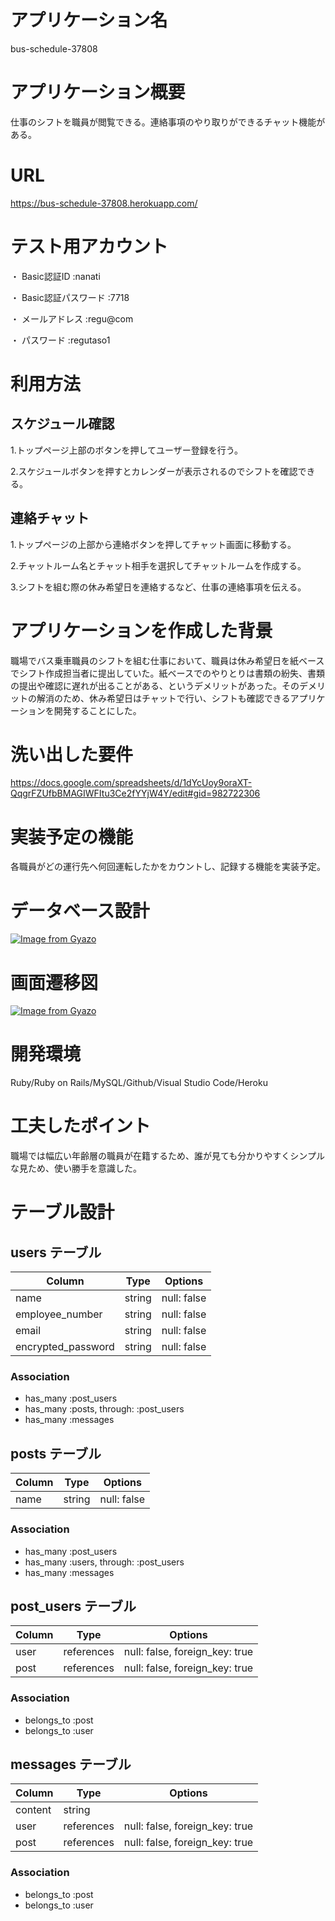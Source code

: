 # アプリケーション名
bus-schedule-37808

# アプリケーション概要
仕事のシフトを職員が閲覧できる。連絡事項のやり取りができるチャット機能がある。

# URL
https://bus-schedule-37808.herokuapp.com/


# テスト用アカウント
・ Basic認証ID :nanati

・ Basic認証パスワード :7718

・ メールアドレス :regu@com

・ パスワード :regutaso1

# 利用方法
## スケジュール確認
1.トップページ上部のボタンを押してユーザー登録を行う。

2.スケジュールボタンを押すとカレンダーが表示されるのでシフトを確認できる。
## 連絡チャット
1.トップページの上部から連絡ボタンを押してチャット画面に移動する。

2.チャットルーム名とチャット相手を選択してチャットルームを作成する。

3.シフトを組む際の休み希望日を連絡するなど、仕事の連絡事項を伝える。


# アプリケーションを作成した背景
職場でバス乗車職員のシフトを組む仕事において、職員は休み希望日を紙ベースでシフト作成担当者に提出していた。紙ベースでのやりとりは書類の紛失、書類の提出や確認に遅れが出ることがある、というデメリットがあった。そのデメリットの解消のため、休み希望日はチャットで行い、シフトも確認できるアプリケーションを開発することにした。


# 洗い出した要件
https://docs.google.com/spreadsheets/d/1dYcUoy9oraXT-QqgrFZUfbBMAGIWFItu3Ce2fYYjW4Y/edit#gid=982722306





# 実装予定の機能
各職員がどの運行先へ何回運転したかをカウントし、記録する機能を実装予定。


# データベース設計
[![Image from Gyazo](https://i.gyazo.com/92db6d0f17cb435d2f70aa3bb77803d5.png)](https://gyazo.com/92db6d0f17cb435d2f70aa3bb77803d5)


# 画面遷移図
[![Image from Gyazo](https://i.gyazo.com/2b19fe50f62282c22a9b8eba76f512fb.png)](https://gyazo.com/2b19fe50f62282c22a9b8eba76f512fb)


# 開発環境
Ruby/Ruby on Rails/MySQL/Github/Visual Studio Code/Heroku


# 工夫したポイント
職場では幅広い年齢層の職員が在籍するため、誰が見ても分かりやすくシンプルな見ため、使い勝手を意識した。

# テーブル設計

## users テーブル

| Column             | Type   | Options     |
| ------------------ | ------ | ----------- |
| name               | string | null: false |
| employee_number    | string | null: false |
| email              | string | null: false |
| encrypted_password | string | null: false |

### Association

- has_many :post_users
- has_many :posts, through: :post_users
- has_many :messages

## posts テーブル

| Column | Type   | Options     |
| ------ | ------ | ----------- |
| name   | string | null: false |

### Association

- has_many :post_users
- has_many :users, through: :post_users
- has_many :messages

## post_users テーブル

| Column | Type       | Options                        |
| ------ | ---------- | ------------------------------ |
| user   | references | null: false, foreign_key: true |
| post   | references | null: false, foreign_key: true |

### Association

- belongs_to :post
- belongs_to :user

## messages テーブル

| Column  | Type       | Options                        |
| ------- | ---------- | ------------------------------ |
| content | string     |                                |
| user    | references | null: false, foreign_key: true |
| post    | references | null: false, foreign_key: true |

### Association

- belongs_to :post
- belongs_to :user